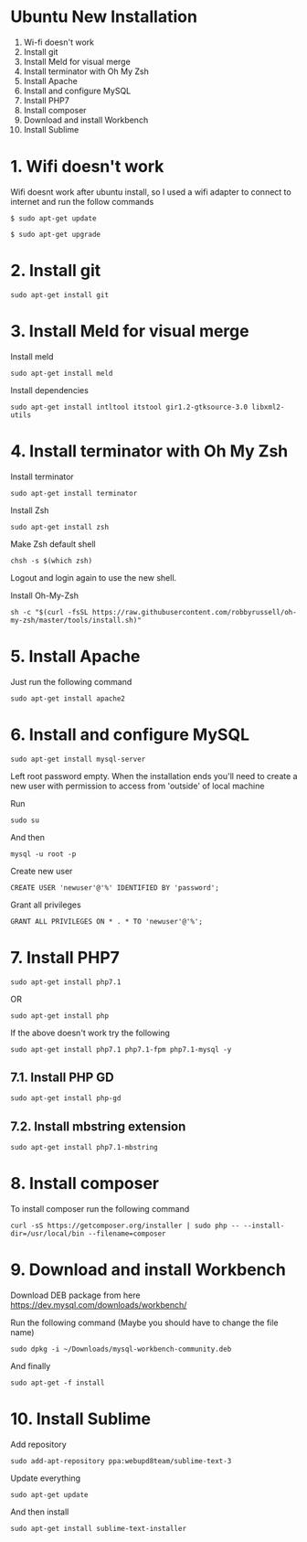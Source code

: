 # Ubuntu New Installation

1. Wi-fi doesn't work
2. Install git
3. Install Meld for visual merge
4. Install terminator with Oh My Zsh
5. Install Apache
6. Install and configure MySQL
7. Install PHP7
8. Install composer
9. Download and install Workbench
10. Install Sublime

# 1. Wifi doesn't work #
Wifi doesnt work after ubuntu install, so I used a wifi adapter to connect to internet and run the follow commands

```
$ sudo apt-get update
```
```
$ sudo apt-get upgrade
```

# 2. Install git #
```
sudo apt-get install git
```

# 3. Install Meld for visual merge #

Install meld
```
sudo apt-get install meld
```

Install dependencies
```
sudo apt-get install intltool itstool gir1.2-gtksource-3.0 libxml2-utils
```

# 4. Install terminator with Oh My Zsh #

Install terminator
```
sudo apt-get install terminator
```

Install Zsh
```
sudo apt-get install zsh
```

Make Zsh default shell
```
chsh -s $(which zsh)
```

Logout and login again to use the new shell.

Install Oh-My-Zsh
```
sh -c "$(curl -fsSL https://raw.githubusercontent.com/robbyrussell/oh-my-zsh/master/tools/install.sh)"
```

# 5. Install Apache #

Just run the following command
```
sudo apt-get install apache2
```

# 6. Install and configure MySQL #

```
sudo apt-get install mysql-server
```

Left root password empty. When the installation ends you'll need to create a new user with permission to access from 'outside' of local machine

Run
```
sudo su
```

And then
```
mysql -u root -p
```

Create new user
```
CREATE USER 'newuser'@'%' IDENTIFIED BY 'password';  
```

Grant all privileges
```
GRANT ALL PRIVILEGES ON * . * TO 'newuser'@'%'; 
```

# 7. Install PHP7 #
```
sudo apt-get install php7.1 
```
OR

```
sudo apt-get install php
```

If the above doesn't work try the following

```
sudo apt-get install php7.1 php7.1-fpm php7.1-mysql -y
```

## 7.1. Install PHP GD ##
```
sudo apt-get install php-gd
```

## 7.2. Install mbstring extension ##
```
sudo apt-get install php7.1-mbstring
```

# 8. Install composer #

To install composer run the following command
```
curl -sS https://getcomposer.org/installer | sudo php -- --install-dir=/usr/local/bin --filename=composer
```

# 9. Download and install Workbench #

Download DEB package from here
https://dev.mysql.com/downloads/workbench/

Run the following command (Maybe you should have to change the file name)
```
sudo dpkg -i ~/Downloads/mysql-workbench-community.deb
```

And finally
```
sudo apt-get -f install
```

# 10. Install Sublime #

Add repository
```
sudo add-apt-repository ppa:webupd8team/sublime-text-3
```

Update everything
```
sudo apt-get update 
```

And then install
```
sudo apt-get install sublime-text-installer
```
